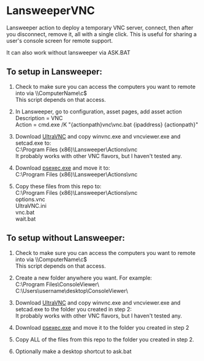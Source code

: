 # LansweeperVNC
Lansweeper action to deploy a temporary VNC server, connect, then after you disconnect, remove it, all with a single click.  This is useful for sharing a user's console screen for remote support.

It can also work without lansweeper via ASK.BAT

## To setup in Lansweeper:
1. Check to make sure you can access the computers you want to remote into via \\\\ComputerName\c$<br>
   This script depends on that access.

2. In Lansweeper, go to configuration, asset pages, add asset action<br>
Description = VNC<br>
Action = cmd.exe /K "{actionpath}vnc\vnc.bat {ipaddress} {actionpath}"

3. Download <a href="https://uvnc.com/downloads/ultravnc.html">UltraVNC</a> and copy winvnc.exe and vncviewer.exe and setcad.exe to:<br>
C:\Program Files (x86)\Lansweeper\Actions\vnc<br>
It probably works with other VNC flavors, but I haven't tested any.

4. Download <a href="https://learn.microsoft.com/en-us/sysinternals/downloads/psexec">psexec.exe</a> and move it to:<br>
C:\Program Files (x86)\Lansweeper\Actions\vnc

5. Copy these files from this repo to:<br>
C:\Program Files (x86)\Lansweeper\Actions\vnc<br>
options.vnc<br>
UltraVNC.ini<br>
vnc.bat<br>
wait.bat<br>

## To setup without Lansweeper:
1. Check to make sure you can access the computers you want to remote into via \\\\ComputerName\c$<br>
   This script depends on that access.

2. Create a new folder anywhere you want.
For example:<br>
C:\Program Files\ConsoleViewer\ <br>
C:\Users\username\desktop\ConsoleViewer\ <br>

3. Download <a href="https://uvnc.com/downloads/ultravnc.html">UltraVNC</a> and copy winvnc.exe and vncviewer.exe and setcad.exe to the folder you created in step 2:<br>
It probably works with other VNC flavors, but I haven't tested any.

4. Download <a href="https://learn.microsoft.com/en-us/sysinternals/downloads/psexec">psexec.exe</a> and move it to the folder you created in step 2

6. Copy ALL of the files from this repo to the folder you created in step 2.<br>

7. Optionally make a desktop shortcut to ask.bat
